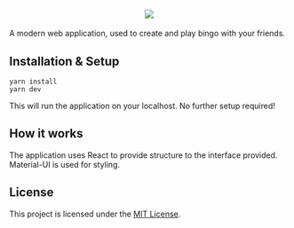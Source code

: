 <div align="center">
    <h4>
        <a href="https://github.com/yiliansource/bingobongo/commits/main">
            <img src="https://img.shields.io/github/last-commit/yiliansource/bingobongo"/>
        </a>
    </h4>
</div>

A modern web application, used to create and play bingo with your friends.

## Installation & Setup

```console
yarn install
yarn dev
```

This will run the application on your localhost. No further setup required!

## How it works

The application uses React to provide structure to the interface provided. Material-UI is used for styling.

## License

This project is licensed under the [MIT License](./LICENSE).
